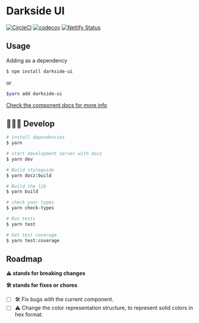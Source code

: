 # Darkside UI

[![CircleCI](https://circleci.com/gh/matheusps/react-quarks.svg?style=svg)](https://circleci.com/gh/matheusps/react-quarks)
[![codecov](https://codecov.io/gh/matheusps/react-quarks/branch/master/graph/badge.svg)](https://codecov.io/gh/matheusps/react-quarks)
[![Netlify Status](https://api.netlify.com/api/v1/badges/f4a3987b-301a-4273-b833-ee993812c4c3/deploy-status)](https://app.netlify.com/sites/darkside-ui/deploys)

## Usage

Adding as a dependency

```bash
$ npm install darkside-ui
```

or

```bash
$yarn add darkside-ui
```

[Check the component docs for more info](https://darkside-ui.netlify.com/)

## 👨🏾‍💻 Develop

```bash
# install dependencies
$ yarn

# start development server with docz
$ yarn dev

# Build styleguide
$ yarn docz:build

# Build the lib
$ yarn build

# check your types
$ yarn check-types

# Run tests
$ yarn test

# Get test coverage
$ yarn test:coverage
```

## Roadmap

**⚠️ stands for breaking changes**

**🛠 stands for fixes or chores**


- [ ] 🛠 Fix bugs with the current component.
- [ ] ⚠️ Change the color representation structure, to represent solid colors in hex format.
